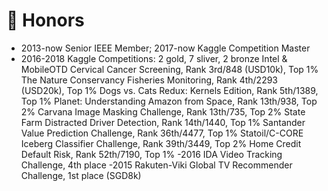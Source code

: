 # 🥇 Honors
- 2013-now Senior IEEE Member; 2017-now Kaggle Competition Master 
- 2016-2018 Kaggle Competitions: 2 gold, 7 sliver, 2 bronze 
        Intel & MobileOTD Cervical Cancer Screening, Rank 3rd/848 (USD10k), Top 1%
        The Nature Conservancy Fisheries Monitoring, Rank 4th/2293 (USD20k), Top 1%
        Dogs vs. Cats Redux: Kernels Edition, Rank 5th/1389, Top 1%
        Planet: Understanding Amazon from Space, Rank 13th/938, Top 2%
        Carvana Image Masking Challenge, Rank 13th/735, Top 2%
    	  State Farm Distracted Driver Detection, Rank 14th/1440, Top 1%
        Santander Value Prediction Challenge, Rank 36th/4477, Top 1%
        Statoil/C-CORE Iceberg Classifier Challenge, Rank 39th/3449, Top 2%
        Home Credit Default Risk, Rank 52th/7190, Top 1%
-2016    IDA Video Tracking Challenge, 4th place
-2015    Rakuten-Viki Global TV Recommender Challenge, 1st place (SGD8k)

